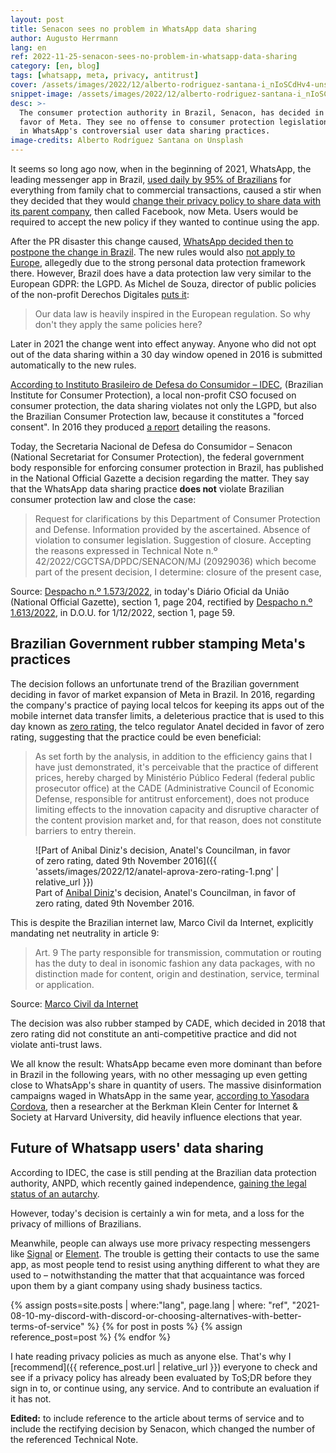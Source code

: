 ```yaml
---
layout: post
title: Senacon sees no problem in WhatsApp data sharing
author: Augusto Herrmann
lang: en
ref: 2022-11-25-senacon-sees-no-problem-in-whatsapp-data-sharing
category: [en, blog]
tags: [whatsapp, meta, privacy, antitrust]
cover: /assets/images/2022/12/alberto-rodriguez-santana-i_nIoSCdHv4-unsplash.jpg
snippet-image: /assets/images/2022/12/alberto-rodriguez-santana-i_nIoSCdHv4-unsplash.jpg
desc: >-
  The consumer protection authority in Brazil, Senacon, has decided in
  favor of Meta. They see no offense to consumer protection legislation
  in WhatsApp's controversial user data sharing practices.
image-credits: Alberto Rodríguez Santana on Unsplash
---
```


It seems so long ago now, when in the beginning of 2021, WhatsApp, the
leading messenger app in Brazil,
[used daily by 95% of Brazilians](https://canaltech.com.br/apps/95-porcento-dos-brasileiros-que-usam-o-whatsapp-abrem-o-app-todos-os-dias-171055/)
for everything from family chat to commercial transactions, caused a stir
when they decided that they would
[change their privacy policy to share data with its parent company](https://g1.globo.com/economia/tecnologia/noticia/2021/01/06/whatsapp-comeca-a-avisar-que-ira-compartilhar-dados-dos-usuarios-com-o-facebook.ghtml),
then called Facebook, now Meta. Users would be required to accept the new
policy if they wanted to continue using the app.

After the PR disaster this change caused,
[WhatsApp decided then to postpone the change in Brazil](https://www.bbc.com/portuguese/brasil-55680262).
The new rules would also
[not apply to Europe](https://www.bbc.com/portuguese/geral-55606054),
allegedly due to the strong personal data protection framework there.
However, Brazil does have a data protection law very similar to the
European GDPR: the LGPD. As Michel de Souza, director of public policies
of the non-profit Derechos Digitales
[puts it](https://idec.org.br/idec-na-imprensa/whatsapp-mantem-segredo-sobre-dados-compartilhados):

> Our data law is heavily inspired in the European regulation. So why
> don't they apply the same policies here?

Later in 2021 the change went into effect anyway. Anyone who did not opt
out of the data sharing within a 30 day window opened in 2016 is
submitted automatically to the new rules.

[According to Instituto Brasileiro de Defesa do Consumidor – IDEC](https://idec.org.br/dicas-e-direitos/mudanca-na-privacidade-do-whatsapp-e-agora),
(Brazilian Institute for Consumer Protection), a local non-profit CSO
focused on consumer protection, the data sharing violates not only the
LGPD, but also the Brazilian Consumer Protection law, because it
constitutes a "forced consent". In 2016 they produced
[a report](http://www.idec.org.br/pdf/relatorio-whatsapp-termos-de-uso.pdf)
detailing the reasons.

Today, the Secretaria Nacional de Defesa do Consumidor – Senacon
(National Secretariat for Consumer Protection), the federal government
body responsible for enforcing consumer protection in Brazil, has
published in the National Official Gazette a decision regarding the
matter. They say that the WhatsApp data sharing practice **does not**
violate Brazilian consumer protection law and close the case:

> Request for clarifications by this Department of Consumer Protection and
> Defense. Information provided by the ascertained. Absence of violation
> to consumer legislation. Suggestion of closure. Accepting the reasons
> expressed in Technical Note n.º 42/2022/CGCTSA/DPDC/SENACON/MJ
> (20929036) which become part of the present decision, I determine:
> closure of the present case,

Source:
[Despacho n.º 1.573/2022](https://www.in.gov.br/en/web/dou/-/despacho-n-1.573/2022-446097082),
in today's Diário Oficial da União (National Official Gazette), section 1,
page 204, rectified by
[Despacho n.º 1.613/2022](https://www.in.gov.br/en/web/dou/-/despacho-n-1.613/2022-447024786),
in D.O.U. for 1/12/2022, section 1, page 59.

## Brazilian Government rubber stamping Meta's practices

The decision follows an unfortunate trend of the Brazilian government
deciding in favor of market expansion of Meta in Brazil. In 2016,
regarding the company's practice of paying local telcos for keeping its
apps out of the mobile internet data transfer limits, a deleterious
practice that is used to this day known as
[zero rating](https://www.youtube.com/watch?v=gcJ7RnbMjE8),
the telco regulator Anatel decided in favor of zero rating, suggesting
that the practice could be even beneficial:

> As set forth by the analysis, in addition to the efficiency gains that
> I have just demonstrated, it's perceivable that the practice of
> different prices, hereby charged by Ministério Público Federal (federal
> public prosecutor office) at the CADE (Administrative Council of
> Economic Defense, responsible for antitrust enforcement), does not
> produce limiting effects to the innovation capacity and disruptive
> character of the content provision market and, for that reason, does
> not constitute barriers to entry therein.

<figure markdown="1">
![Part of Anibal Diniz's decision, Anatel's Councilman, in favor of zero rating, dated 9th November 2016]({{ 'assets/images/2022/12/anatel-aprova-zero-rating-1.png' | relative_url }})
<figcaption>Part of <a href="https://en.wikipedia.org/wiki/An%C3%ADbal_Diniz">Anibal Diniz</a>'s decision, Anatel's Councilman, in favor of zero rating, dated 9th November 2016.</figcaption>
</figure>

This is despite the Brazilian internet law, Marco Civil da Internet,
explicitly mandating net neutrality in article 9:

> Art. 9 The party responsible for transmission, commutation or routing
> has the duty to deal in isonomic fashion any data packages, with no
> distinction made for content, origin and destination, service, terminal
> or application.

Source:
[Marco Civil da Internet](http://www.planalto.gov.br/ccivil_03/_ato2011-2014/2014/lei/l12965.htm#art9)

The decision was also rubber stamped by CADE, which decided in 2018 that
zero rating did not constitute an anti-competitive practice and did not
violate anti-trust laws.

We all know the result: WhatsApp became even more dominant than before in
Brazil in the following years, with no other messaging up even getting
close to WhatsApp's share in quantity of users. The massive disinformation
campaigns waged in WhatsApp in the same year,
[according to Yasodara Cordova](https://theintercept.com/2018/08/10/whatsapp-facebook-gratis-fake-news/),
then a researcher at the Berkman Klein Center for Internet & Society at
Harvard University, did heavily influence elections that year.

## Future of Whatsapp users' data sharing

According to IDEC, the case is still pending at the Brazilian data
protection authority, ANPD, which recently gained independence,
[gaining the legal status of an autarchy](https://www.in.gov.br/en/web/dou/-/medida-provisoria-n-1.124-de-13-de-junho-de-2022-407804608).

However, today's decision is certainly a win for meta, and a loss for
the privacy of millions of Brazilians.

Meanwhile, people can always use more privacy respecting messengers like
[Signal](https://signal.org/) or [Element](https://element.io/). The
trouble is getting their contacts to use the same app, as most people
tend to resist using anything different to what they are used to –
notwithstanding the matter that that acquaintance was forced upon them by
a giant company using shady business tactics.

{% assign posts=site.posts | where:"lang", page.lang | where: "ref", "2021-08-10-my-discord-with-discord-or-choosing-alternatives-with-better-terms-of-service" %}
{% for post in posts %}
{% assign reference_post=post %}
{% endfor %}

I hate reading privacy policies as much as anyone else. That's why I
[recommend]({{ reference_post.url | relative_url }}) everyone to check
and see if a privacy policy has already been evaluated by ToS;DR before they sign
in to, or continue using, any service. And to contribute an evaluation
if it has not.

**Edited:** to include reference to the article about terms of service
and to include the rectifying decision by Senacon, which changed the
number of the referenced Technical Note.
